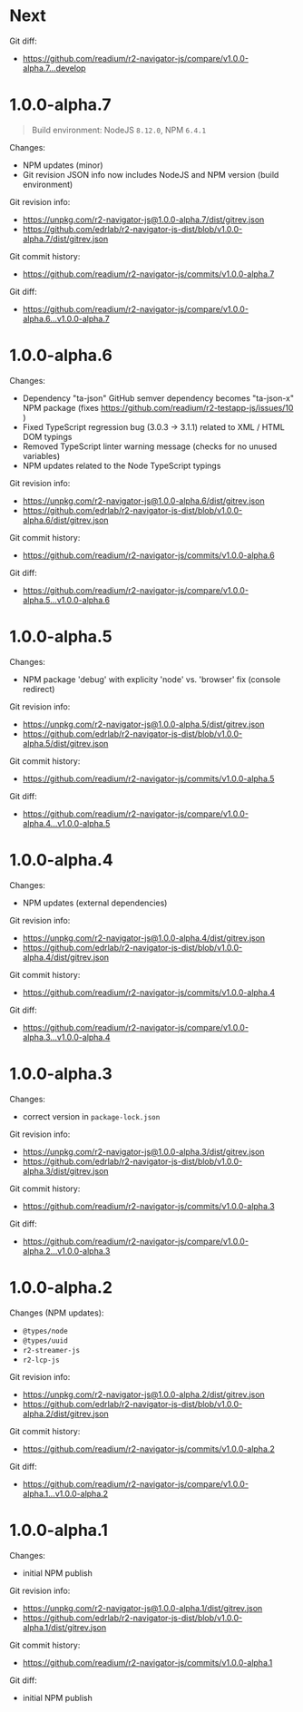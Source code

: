# Next

Git diff:
* https://github.com/readium/r2-navigator-js/compare/v1.0.0-alpha.7...develop

# 1.0.0-alpha.7

> Build environment: NodeJS `8.12.0`, NPM `6.4.1`

Changes:
* NPM updates (minor)
* Git revision JSON info now includes NodeJS and NPM version (build environment)

Git revision info:
* https://unpkg.com/r2-navigator-js@1.0.0-alpha.7/dist/gitrev.json
* https://github.com/edrlab/r2-navigator-js-dist/blob/v1.0.0-alpha.7/dist/gitrev.json

Git commit history:
* https://github.com/readium/r2-navigator-js/commits/v1.0.0-alpha.7

Git diff:
* https://github.com/readium/r2-navigator-js/compare/v1.0.0-alpha.6...v1.0.0-alpha.7

# 1.0.0-alpha.6

Changes:
* Dependency "ta-json" GitHub semver dependency becomes "ta-json-x" NPM package (fixes https://github.com/readium/r2-testapp-js/issues/10 )
* Fixed TypeScript regression bug (3.0.3 -> 3.1.1) related to XML / HTML DOM typings
* Removed TypeScript linter warning message (checks for no unused variables)
* NPM updates related to the Node TypeScript typings

Git revision info:
* https://unpkg.com/r2-navigator-js@1.0.0-alpha.6/dist/gitrev.json
* https://github.com/edrlab/r2-navigator-js-dist/blob/v1.0.0-alpha.6/dist/gitrev.json

Git commit history:
* https://github.com/readium/r2-navigator-js/commits/v1.0.0-alpha.6

Git diff:
* https://github.com/readium/r2-navigator-js/compare/v1.0.0-alpha.5...v1.0.0-alpha.6

# 1.0.0-alpha.5

Changes:
* NPM package 'debug' with explicity 'node' vs. 'browser' fix (console redirect)

Git revision info:
* https://unpkg.com/r2-navigator-js@1.0.0-alpha.5/dist/gitrev.json
* https://github.com/edrlab/r2-navigator-js-dist/blob/v1.0.0-alpha.5/dist/gitrev.json

Git commit history:
* https://github.com/readium/r2-navigator-js/commits/v1.0.0-alpha.5

Git diff:
* https://github.com/readium/r2-navigator-js/compare/v1.0.0-alpha.4...v1.0.0-alpha.5

# 1.0.0-alpha.4

Changes:
* NPM updates (external dependencies)

Git revision info:
* https://unpkg.com/r2-navigator-js@1.0.0-alpha.4/dist/gitrev.json
* https://github.com/edrlab/r2-navigator-js-dist/blob/v1.0.0-alpha.4/dist/gitrev.json

Git commit history:
* https://github.com/readium/r2-navigator-js/commits/v1.0.0-alpha.4

Git diff:
* https://github.com/readium/r2-navigator-js/compare/v1.0.0-alpha.3...v1.0.0-alpha.4

# 1.0.0-alpha.3

Changes:
* correct version in `package-lock.json`

Git revision info:
* https://unpkg.com/r2-navigator-js@1.0.0-alpha.3/dist/gitrev.json
* https://github.com/edrlab/r2-navigator-js-dist/blob/v1.0.0-alpha.3/dist/gitrev.json

Git commit history:
* https://github.com/readium/r2-navigator-js/commits/v1.0.0-alpha.3

Git diff:
* https://github.com/readium/r2-navigator-js/compare/v1.0.0-alpha.2...v1.0.0-alpha.3

# 1.0.0-alpha.2

Changes (NPM updates):
* `@types/node`
* `@types/uuid`
* `r2-streamer-js`
* `r2-lcp-js`

Git revision info:
* https://unpkg.com/r2-navigator-js@1.0.0-alpha.2/dist/gitrev.json
* https://github.com/edrlab/r2-navigator-js-dist/blob/v1.0.0-alpha.2/dist/gitrev.json

Git commit history:
* https://github.com/readium/r2-navigator-js/commits/v1.0.0-alpha.2

Git diff:
* https://github.com/readium/r2-navigator-js/compare/v1.0.0-alpha.1...v1.0.0-alpha.2

# 1.0.0-alpha.1

Changes:
* initial NPM publish

Git revision info:
* https://unpkg.com/r2-navigator-js@1.0.0-alpha.1/dist/gitrev.json
* https://github.com/edrlab/r2-navigator-js-dist/blob/v1.0.0-alpha.1/dist/gitrev.json

Git commit history:
* https://github.com/readium/r2-navigator-js/commits/v1.0.0-alpha.1

Git diff:
* initial NPM publish
